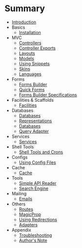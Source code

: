 # Summary

* [Introduction](README.md)
* Basics
	* [Installation](docs/install.md)
* MVC
	* [Controllers](docs/controller.md)
	* [Controller Exports](docs/controllerexports.md)
	* [Layouts](docs/layout.md)
	* [Models](docs/models.md)
	* [Using Snippets](docs/snippets.md)
	* [Skins](docs/skins.md)
	* [Languages](docs/language.md)
* Forms
	* [Forms Builder](docs/forms.md)
	* [Quick Forms](docs/qforms.md)
	* [Forms Builder Specifications](docs/tech/forms.md)
* Facilities & Scaffolds
	* [Facilities](docs/facilities.md)
* Databases
	* [Databases](docs/databases.md)
	* [Representations](docs/representations.md)
	* [Databases](docs/databasespecs.md)
	* [Query Adapter](docs/tech/queryadapter.md)
* Services
	* [Services](docs/services.md)
* Shell Tools
	* [Shell Tools and Crons](docs/shelltools.md)
* Configs
	* [Using Config Files](docs/configs.md)
* Cache
	* [Cache](docs/cache.md)
* Tools
	* [Simple API Reader](docs/sapireader.md)
	* [Search Engine](docs/searchengine.md)
* Mailing
	* [Emails](docs/emails.md)
* Others
	* [Routes](docs/routes.md)
	* [MagicProp](docs/magicprop.md)
	* [Using Redirections](docs/redirections.md)
	* [Adapters](docs/tech/adapters.md)
* Appendix
	* [Troubleshooting](docs/troubleshooting.md)
	* [Author's Note](docs/authorsnote.md)
